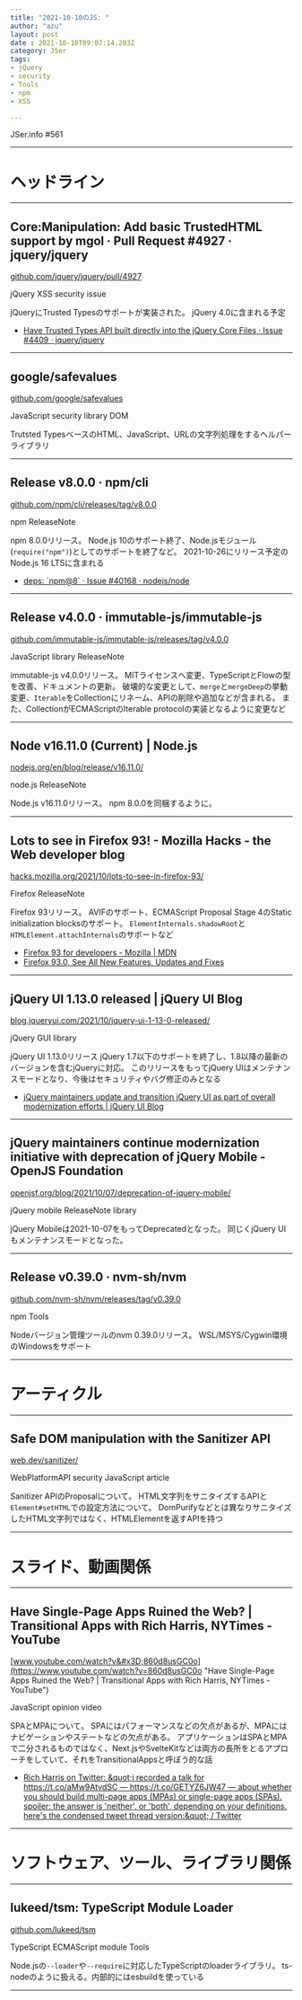 ```yaml
---
title: "2021-10-10のJS: "
author: "azu"
layout: post
date : 2021-10-10T09:07:14.203Z
category: JSer
tags:
- jQuery
- security
- Tools
- npm
- XSS

---
```


JSer.info #561

----

<h1 class="site-genre">ヘッドライン</h1>

----

## Core:Manipulation: Add basic TrustedHTML support by mgol · Pull Request #4927 · jquery/jquery
[github.com/jquery/jquery/pull/4927](https://github.com/jquery/jquery/pull/4927 "Core:Manipulation: Add basic TrustedHTML support by mgol · Pull Request #4927 · jquery/jquery")
<p class="jser-tags jser-tag-icon"><span class="jser-tag">jQuery</span> <span class="jser-tag">XSS</span> <span class="jser-tag">security</span> <span class="jser-tag">issue</span></p>

jQueryにTrusted Typesのサポートが実装された。
jQuery 4.0に含まれる予定

- [Have Trusted Types API built directly into the jQuery Core Files · Issue #4409 · jquery/jquery](https://github.com/jquery/jquery/issues/4409 "Have Trusted Types API built directly into the jQuery Core Files · Issue #4409 · jquery/jquery")

----

## google/safevalues
[github.com/google/safevalues](https://github.com/google/safevalues "google/safevalues")
<p class="jser-tags jser-tag-icon"><span class="jser-tag">JavaScript</span> <span class="jser-tag">security</span> <span class="jser-tag">library</span> <span class="jser-tag">DOM</span></p>

Trutsted TypesベースのHTML、JavaScript、URLの文字列処理をするヘルパーライブラリ


----

## Release v8.0.0 · npm/cli
[github.com/npm/cli/releases/tag/v8.0.0](https://github.com/npm/cli/releases/tag/v8.0.0 "Release v8.0.0 · npm/cli")
<p class="jser-tags jser-tag-icon"><span class="jser-tag">npm</span> <span class="jser-tag">ReleaseNote</span></p>

npm 8.0.0リリース。
Node.js 10のサポート終了、Node.jsモジュール(`require("npm")`)としてのサポートを終了など。
2021-10-26にリリース予定のNode.js 16 LTSに含まれる

- [deps: \`npm@8\` · Issue #40168 · nodejs/node](https://github.com/nodejs/node/issues/40168 "deps: \&#x60;npm@8\&#x60; · Issue #40168 · nodejs/node")

----

## Release v4.0.0 · immutable-js/immutable-js
[github.com/immutable-js/immutable-js/releases/tag/v4.0.0](https://github.com/immutable-js/immutable-js/releases/tag/v4.0.0 "Release v4.0.0 · immutable-js/immutable-js")
<p class="jser-tags jser-tag-icon"><span class="jser-tag">JavaScript</span> <span class="jser-tag">library</span> <span class="jser-tag">ReleaseNote</span></p>

immutable-js v4.0.0リリース。
MITライセンスへ変更、TypeScriptとFlowの型を改善、ドキュメントの更新。
破壊的な変更として、`merge`と`mergeDeep`の挙動変更、`Iterable`をCollectionにリネーム、APIの削除や追加などが含まれる。
また、CollectionがECMAScriptのIterable protocolの実装となるように変更など


----

## Node v16.11.0 (Current) | Node.js
[nodejs.org/en/blog/release/v16.11.0/](https://nodejs.org/en/blog/release/v16.11.0/ "Node v16.11.0 (Current) | Node.js")
<p class="jser-tags jser-tag-icon"><span class="jser-tag">node.js</span> <span class="jser-tag">ReleaseNote</span></p>

Node.js v16.11.0リリース。
npm 8.0.0を同梱するように。


----

## Lots to see in Firefox 93! - Mozilla Hacks - the Web developer blog
[hacks.mozilla.org/2021/10/lots-to-see-in-firefox-93/](https://hacks.mozilla.org/2021/10/lots-to-see-in-firefox-93/ "Lots to see in Firefox 93! - Mozilla Hacks - the Web developer blog")
<p class="jser-tags jser-tag-icon"><span class="jser-tag">Firefox</span> <span class="jser-tag">ReleaseNote</span></p>

Firefox 93リリース。
AVIFのサポート、ECMAScript Proposal Stage 4のStatic initialization blocksのサポート。
`ElementInternals.shadowRoot`と `HTMLElement.attachInternals`のサポートなど

- [Firefox 93 for developers - Mozilla | MDN](https://developer.mozilla.org/en-US/docs/Mozilla/Firefox/Releases/93 "Firefox 93 for developers - Mozilla | MDN")
- [Firefox 93.0, See All New Features, Updates and Fixes](https://www.mozilla.org/en-US/firefox/93.0/releasenotes/ "Firefox 93.0, See All New Features, Updates and Fixes")

----

## jQuery UI 1.13.0 released | jQuery UI Blog
[blog.jqueryui.com/2021/10/jquery-ui-1-13-0-released/](https://blog.jqueryui.com/2021/10/jquery-ui-1-13-0-released/ "jQuery UI 1.13.0 released | jQuery UI Blog")
<p class="jser-tags jser-tag-icon"><span class="jser-tag">jQuery</span> <span class="jser-tag">GUI</span> <span class="jser-tag">library</span></p>

jQuery UI 1.13.0リリース
jQuery 1.7以下のサポートを終了し、1.8以降の最新のバージョンを含むjQueryに対応。
このリリースをもってjQuery UIはメンテナンスモードとなり、今後はセキュリティやバグ修正のみとなる

- [jQuery maintainers update and transition jQuery UI as part of overall modernization efforts | jQuery UI Blog](https://blog.jqueryui.com/2021/10/jquery-maintainers-update-and-transition-jquery-ui-as-part-of-overall-modernization-efforts/ "jQuery maintainers update and transition jQuery UI as part of overall modernization efforts | jQuery UI Blog")

----

## jQuery maintainers continue modernization initiative with deprecation of jQuery Mobile - OpenJS Foundation
[openjsf.org/blog/2021/10/07/deprecation-of-jquery-mobile/](https://openjsf.org/blog/2021/10/07/deprecation-of-jquery-mobile/ "jQuery maintainers continue modernization initiative with deprecation of jQuery Mobile - OpenJS Foundation")
<p class="jser-tags jser-tag-icon"><span class="jser-tag">jQuery</span> <span class="jser-tag">mobile</span> <span class="jser-tag">ReleaseNote</span> <span class="jser-tag">library</span></p>

jQuery Mobileは2021-10-07をもってDeprecatedとなった。
同じくjQuery UIもメンテナンスモードとなった。


----

## Release v0.39.0 · nvm-sh/nvm
[github.com/nvm-sh/nvm/releases/tag/v0.39.0](https://github.com/nvm-sh/nvm/releases/tag/v0.39.0 "Release v0.39.0 · nvm-sh/nvm")
<p class="jser-tags jser-tag-icon"><span class="jser-tag">npm</span> <span class="jser-tag">Tools</span></p>

Nodeバージョン管理ツールのnvm 0.39.0リリース。
WSL/MSYS/Cygwin環境のWindowsをサポート


----
<h1 class="site-genre">アーティクル</h1>

----

## Safe DOM manipulation with the Sanitizer API
[web.dev/sanitizer/](https://web.dev/sanitizer/ "Safe DOM manipulation with the Sanitizer API")
<p class="jser-tags jser-tag-icon"><span class="jser-tag">WebPlatformAPI</span> <span class="jser-tag">security</span> <span class="jser-tag">JavaScript</span> <span class="jser-tag">article</span></p>

Sanitizer APIのProposalについて。
HTML文字列をサニタイズするAPIと`Element#setHTML`での設定方法について。
DomPurifyなどとは異なりサニタイズしたHTML文字列ではなく、HTMLElementを返すAPIを持つ


----
<h1 class="site-genre">スライド、動画関係</h1>

----

## Have Single-Page Apps Ruined the Web? | Transitional Apps with Rich Harris, NYTimes - YouTube
[www.youtube.com/watch?v&#x3D;860d8usGC0o](https://www.youtube.com/watch?v=860d8usGC0o "Have Single-Page Apps Ruined the Web? | Transitional Apps with Rich Harris, NYTimes - YouTube")
<p class="jser-tags jser-tag-icon"><span class="jser-tag">JavaScript</span> <span class="jser-tag">opinion</span> <span class="jser-tag">video</span></p>

SPAとMPAについて。
SPAにはパフォーマンスなどの欠点があるが、MPAにはナビゲーションやステートなどの欠点がある。
アプリケーションはSPAとMPAで二分されるものではなく、Next.jsやSvelteKitなどは両方の長所をとるアプローチをしていて、それをTransitionalAppsと呼ぼう的な話

- [Rich Harris on Twitter: &amp;quot;i recorded a talk for https://t.co/aMw9AtvdSC — https://t.co/GETYZ6JW47 — about whether you should build multi-page apps (MPAs) or single-page apps (SPAs). spoiler: the answer is &#039;neither&#039;. or &#039;both&#039;, depending on your definitions. here&#039;s the condensed tweet thread version:&amp;quot; / Twitter](https://twitter.com/Rich_Harris/status/1446601175197880325 "Rich Harris on Twitter: &amp;amp;quot;i recorded a talk for https://t.co/aMw9AtvdSC — https://t.co/GETYZ6JW47 — about whether you should build multi-page apps (MPAs) or single-page apps (SPAs). spoiler: the answer is &amp;#039;neither&amp;#039;. or &amp;#039;both&amp;#039;, depending on your definitions. here&amp;#039;s the condensed tweet thread version:&amp;amp;quot; / Twitter")

----
<h1 class="site-genre">ソフトウェア、ツール、ライブラリ関係</h1>

----

## lukeed/tsm: TypeScript Module Loader
[github.com/lukeed/tsm](https://github.com/lukeed/tsm "lukeed/tsm: TypeScript Module Loader")
<p class="jser-tags jser-tag-icon"><span class="jser-tag">TypeScript</span> <span class="jser-tag">ECMAScript</span> <span class="jser-tag">module</span> <span class="jser-tag">Tools</span></p>

Node.jsの`--loader`や`--require`に対応したTypeScriptのloaderライブラリ。
ts-nodeのように扱える。内部的にはesbuildを使っている


----
